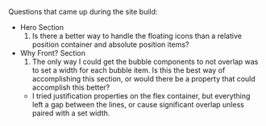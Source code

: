 Questions that came up during the site build:

- Hero Section
  1. Is there a better way to handle the floating icons than a relative position container and absolute position items?
  <!--  -->
- Why Front? Section
  1. The only way I could get the bubble components to not overlap was to set a width for each bubble item. Is this the best way of accomplishing this section, or would there be a property that could accomplish this better?
  - I tried justification properties on the flex container, but everything left a gap between the lines, or cause significant overlap unless paired with a set width.
